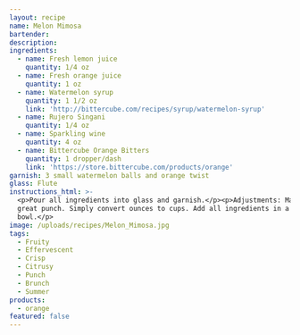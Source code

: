 ```yaml
---
layout: recipe
name: Melon Mimosa
bartender:
description:
ingredients:
  - name: Fresh lemon juice
    quantity: 1/4 oz
  - name: Fresh orange juice
    quantity: 1 oz
  - name: Watermelon syrup
    quantity: 1 1/2 oz
    link: 'http://bittercube.com/recipes/syrup/watermelon-syrup'
  - name: Rujero Singani
    quantity: 1/4 oz
  - name: Sparkling wine
    quantity: 4 oz
  - name: Bittercube Orange Bitters
    quantity: 1 dropper/dash
    link: 'https://store.bittercube.com/products/orange'
garnish: 3 small watermelon balls and orange twist
glass: Flute
instructions_html: >-
  <p>Pour all ingredients into glass and garnish.</p><p>Adjustments: Makes a
  great punch. Simply convert ounces to cups. Add all ingredients in a punch
  bowl.</p>
image: /uploads/recipes/Melon_Mimosa.jpg
tags:
  - Fruity
  - Effervescent
  - Crisp
  - Citrusy
  - Punch
  - Brunch
  - Summer
products:
  - orange
featured: false
---
```


